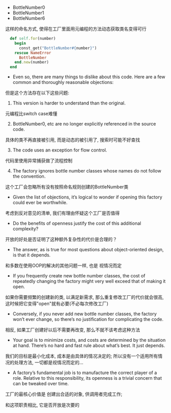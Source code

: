 + BottleNumber0
+ BottleNumber1
+ BottleNumber6

这样的命名方式, 使得在工厂里面用元编程的方法动态获取类名变得可行

```ruby
  def self.for(number)
    begin
      const_get("BottleNumber#{number}")
    rescue NameError
      BottleNumber
    end.new(number)
  end
```

+ Even so, there are many things to dislike about this code. Here are a few common and thoroughly reasonable objections:

但是这个方法存在以下这些问题:

1. This version is harder to understand than the original.

元编程比switch case难懂

2. BottleNumber0, etc are no longer explicitly referenced in the source code.

具体的类不再直接被引用, 而是动态的被引用了, 搜索时可能不好查找

3. The code uses an exception for flow control.

代码里使用异常捕获做了流程控制

4. The factory ignores bottle number classes whose names do not follow the convention.

这个工厂会忽略所有没有按照命名规则创建的BottleNumber类

+ Given the list of objections, it’s logical to wonder if opening this factory could ever be worthwhile.

考虑到反对意见的清单, 我们有理由怀疑这个工厂是否值得

+ Do the benefits of openness justify the cost of this additional complexity?

开放的好处是否证明了这种额外复杂性的代价是合理的？

+ The answer, as is true for most questions about object-oriented design, is that it depends.

和多数在使用OOP的解决的其他问题一样, 也是 视情况而定

+ If you frequently create new bottle number classes, the cost of repeatedly changing the factory might very well exceed that of making it open.

如果你需要频繁的创建新的类, 以满足新需求, 那么重复修改工厂的代价就会很高, 这时候把它变得"open"就有必要(不必每次修改工厂)

+ Conversely, if you never add new bottle number classes, the factory won’t ever change, so there’s no justification for complicating the code.

相反, 如果工厂创建好以后不需要再改变, 那么不就不该考虑这种方法

+ Your goal is to minimize costs, and costs are determined by the situation at hand. There’s no hard and fast rule about what’s best. It just depends.

我们的目标是最小化成本, 成本是由具体的情况决定的; 所以没有一个适用所有情况的处理方法, 一切都是视情况而定的...

+ A factory’s fundamental job is to manufacture the correct player of a role. Relative to this responsibility, its openness is a trivial concern that can be tweaked over time.

工厂的最核心价值是 创建出合适的对象, 供调用者完成工作;

和这项职责相比, 它是否开放是次要的




